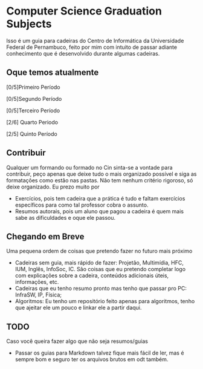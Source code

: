 # Computer Science Graduation Subjects
Isso é um guia para cadeiras do Centro de Informática da Universidade Federal de Pernambuco, feito por mim com intuito de passar adiante conhecimento que é desenvolvido durante algumas cadeiras.

## Oque temos atualmente
[0/5]Primeiro Período

[0/5]Segundo Período

[0/5]Terceiro Período

[2/6] Quarto Periodo

[2/5] Quinto Período

## Contribuir
Qualquer um formando ou formado no Cin sinta-se a vontade para contribuir, peço apenas que deixe tudo o mais organizado possível e siga as formatações como estão nas pastas. Não tem nenhum critério rigoroso, só deixe organizado. Eu prezo muito por
* Exercícios, pois tem cadeira que a prática é tudo e faltam exercícios específicos para como tal professor cobra o assunto.
* Resumos autorais, pois um aluno que pagou a cadeira é quem mais sabe as dificuldades e oque ele passou.


## Chegando em Breve
Uma pequena ordem de coisas que pretendo fazer no futuro mais próximo
* Cadeiras sem guia, mais rápido de fazer: Projetão, Multimídia, HFC, IUM, Inglês, InfoSoc, IC. São coisas que eu pretendo completar logo com explicações sobre a cadeira, conteúdos adicionais úteis, informações, etc.
* Cadeiras que eu tenho resumo pronto mas tenho que passar pro PC: InfraSW, IP, Física;
* Algoritmos: Eu tenho um repositório feito apenas para algoritmos, tenho que ajeitar ele um pouco e linkar ele a partir daqui.

## TODO
Caso você queira fazer algo que não seja resumos/guias
* Passar os guias para Markdown talvez fique mais fácil de ler, mas é sempre bom e seguro ter os arquivos brutos em odt também.
